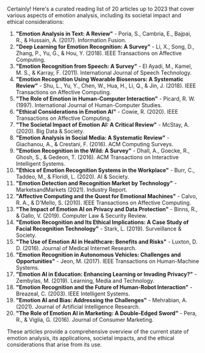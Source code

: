 Certainly! Here's a curated reading list of 20 articles up to 2023 that cover various aspects of emotion analysis, including its societal impact and ethical considerations:

1. **"Emotion Analysis in Text: A Review"** - Poria, S., Cambria, E., Bajpai, R., & Hussain, A. (2017). Information Fusion.
2. **"Deep Learning for Emotion Recognition: A Survey"** - Li, X., Song, D., Zhang, P., Yu, G., & Hou, Y. (2018). IEEE Transactions on Affective Computing.
3. **"Emotion Recognition from Speech: A Survey"** - El Ayadi, M., Kamel, M. S., & Karray, F. (2011). International Journal of Speech Technology.
4. **"Emotion Recognition Using Wearable Biosensors: A Systematic Review"** - Shu, L., Yu, Y., Chen, W., Hua, H., Li, Q., & Jin, J. (2018). IEEE Transactions on Affective Computing.
5. **"The Role of Emotion in Human-Computer Interaction"** - Picard, R. W. (1997). International Journal of Human-Computer Studies.
6. **"Ethical Considerations in Emotion AI"** - Cowie, R. (2020). IEEE Transactions on Affective Computing.
7. **"The Societal Impact of Emotion AI: A Critical Review"** - McStay, A. (2020). Big Data & Society.
8. **"Emotion Analysis in Social Media: A Systematic Review"** - Giachanou, A., & Crestani, F. (2016). ACM Computing Surveys.
9. **"Emotion Recognition in the Wild: A Survey"** - Dhall, A., Goecke, R., Ghosh, S., & Gedeon, T. (2016). ACM Transactions on Interactive Intelligent Systems.
10. **"Ethics of Emotion Recognition Systems in the Workplace"** - Burr, C., Taddeo, M., & Floridi, L. (2020). AI & Society.
11. **"Emotion Detection and Recognition Market by Technology"** - MarketsandMarkets (2021). Industry Report.
12. **"Affective Computing and the Quest for Emotional Machines"** - Calvo, R. A., & D'Mello, S. (2010). IEEE Transactions on Affective Computing.
13. **"The Impact of Emotion AI on Privacy and Data Protection"** - Binns, R., & Gallo, V. (2019). Computer Law & Security Review.
14. **"Emotion Recognition and Its Ethical Implications: A Case Study of Facial Recognition Technology"** - Stark, L. (2019). Surveillance & Society.
15. **"The Use of Emotion AI in Healthcare: Benefits and Risks"** - Luxton, D. D. (2016). Journal of Medical Internet Research.
16. **"Emotion Recognition in Autonomous Vehicles: Challenges and Opportunities"** - Jeon, M. (2017). IEEE Transactions on Human-Machine Systems.
17. **"Emotion AI in Education: Enhancing Learning or Invading Privacy?"** - Zembylas, M. (2019). Learning, Media and Technology.
18. **"Emotion Recognition and the Future of Human-Robot Interaction"** - Breazeal, C. (2003). IEEE Intelligent Systems.
19. **"Emotion AI and Bias: Addressing the Challenges"** - Mehrabian, A. (2021). Journal of Artificial Intelligence Research.
20. **"The Role of Emotion AI in Marketing: A Double-Edged Sword"** - Pera, R., & Viglia, G. (2016). Journal of Consumer Marketing.

These articles provide a comprehensive overview of the current state of emotion analysis, its applications, societal impacts, and the ethical considerations that arise from its use.